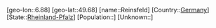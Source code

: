﻿---
location: [49.68,6.88]
type: City
tags:
- geo/City


SpocWebEntityId: 33699
isDeleted: false
confidential: public

---
[geo-lon::6.88]
[geo-lat::49.68]
[name::Reinsfeld]
[Country::[Germany](geo/Continent/Europe/Germany.md)]
[State::[Rheinland-Pfalz](geo/Continent/Europe/Germany/Rheinland-Pfalz.md)]
[Population::]
[Unknown::]

